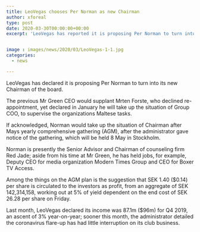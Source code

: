 ```yaml
---
title: LeoVegas chooses Per Norman as new Chairman
author: xforeal 
type: post
date: 2020-03-30T00:00:00+00:00
excerpt: 'LeoVegas has reported it is proposing Per Norman to turn into its new Chairman of the board '


image : images/news/2020/03/LeoVegas-1-1.jpg
categories:
  - news

---
```

LeoVegas has declared it is proposing Per Norman to turn into its new Chairman of the board. 

The previous Mr Green CEO would supplant Mrten Forste, who declined re-appointment, yet declared in January he will take up the situation of Group COO, to supervise the organizations Maltese tasks. 

If acknowledged, Norman would take up the situation of Chairman after Mays yearly comprehensive gathering (AGM), after the administrator gave notice of the gathering, which will be held 8 May in Stockholm. 

Norman is presently the Senior Advisor and Chairman of counseling firm Red Jade; aside from his time at Mr Green, he has held jobs, for example, Deputy CEO for media organization Modern Times Group and CEO for Boxer TV Access. 

Among the things on the AGM plan is the suggestion that SEK 1.40 ($0.14) per share is circulated to the investors as profit, from an aggregate of SEK 142,314,158, working out at 5&percnt; of yield dependent on the end cost of SEK 26.28 per share on Friday. 

Last month, LeoVegas declared its income was 87.1m ($96m) for Q4 2019, an ascent of 3&percnt; year-on-year; sooner this month, the administrator detailed the coronavirus flare-up has had little interruption on its club business.